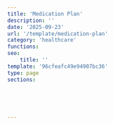 ```yaml
---
title: 'Medication Plan'
description: ''
date: '2025-09-23'
url: '/template/medication-plan'
category: 'healthcare'
functions:
seo:
    title: ''
template: '96cfeafc49e94907bc36'
type: page
sections:





---
```

